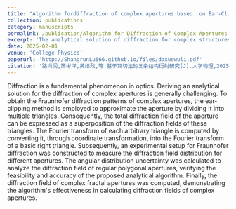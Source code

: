 ```yaml
---
title: "Algorithm fordiffraction of complex apertures based  on Ear-Clipping method"
collection: publications
category: manuscripts
permalink: /publication/Algorithm for Diffraction of Complex Apertures Based on Ear-Clipping Method
excerpt: 'The analytical solution of diffraction for complex structures was studied using machine vision and the ear-clipping method.'
date: 2025-02-01
venue: 'College Physics'
paperurl: 'http://ShangrunLu666.github.io/files/daxuewuli.pdf'
citation: '路尚润,简彬洋,黄维政,等.基于耳切法的复杂结构衍射研究[J].大学物理,2025,44(02):111-116.DOI:10.16854/j.cnki.1000-0712.240284.'
---
```


Diffraction is a fundamental phenomenon in optics. Deriving an analytical solution for the diffraction of complex apertures is generally challenging. To obtain the Fraunhofer diffraction patterns of complex apertures, the ear-clipping method is employed to approximate the aperture by dividing it into multiple triangles. Consequently, the total diffraction field of the aperture can be expressed as a superposition of the diffraction fields of these triangles. The Fourier transform of each arbitrary triangle is computed by converting it, through coordinate transformation, into the Fourier transform of a basic right triangle. Subsequently, an experimental setup for Fraunhofer diffraction was constructed to measure the diffraction field distribution for different apertures. The angular distribution uncertainty was calculated to analyze the diffraction field of regular polygonal apertures, verifying the feasibility and accuracy of the proposed analytical algorithm. Finally, the diffraction field of complex fractal apertures was computed, demonstrating the algorithm's effectiveness in calculating diffraction fields of complex apertures.
